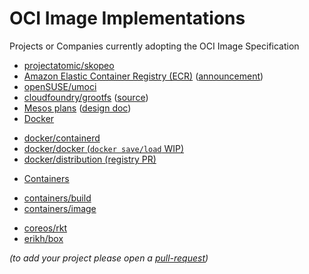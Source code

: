 # OCI Image Implementations

Projects or Companies currently adopting the OCI Image Specification

* [projectatomic/skopeo](https://github.com/projectatomic/skopeo)
* [Amazon Elastic Container Registry (ECR)](https://docs.aws.amazon.com/AmazonECR/latest/userguide/image-manifest-formats.html) ([announcement](https://aws.amazon.com/about-aws/whats-new/2017/01/amazon-ecr-supports-docker-image-manifest-v2-schema-2/))
* [openSUSE/umoci](https://github.com/openSUSE/umoci)
* [cloudfoundry/grootfs](https://github.com/cloudfoundry/grootfs) ([source](https://github.com/cloudfoundry/grootfs/blob/c3da26e1e463b51be1add289032f3dca6698b335/fetcher/remote/docker_src.go))
* [Mesos plans](https://issues.apache.org/jira/browse/MESOS-5011) ([design doc](https://docs.google.com/document/d/1Pus7D-inIBoLSIPyu3rl_apxvUhtp3rp0_b0Ttr2Xww/edit#heading=h.hrvk2wboog4p))
* [Docker](https://github.com/docker)
 - [docker/containerd](https://github.com/docker/containerd)
 - [docker/docker (`docker save/load` WIP)](https://github.com/docker/docker/pull/26369)
 - [docker/distribution (registry PR)](https://github.com/docker/distribution/pull/2076)
* [Containers](https://github.com/containers/)
 - [containers/build](https://github.com/containers/build)
 - [containers/image](https://github.com/containers/image)
* [coreos/rkt](https://github.com/coreos/rkt)
* [erikh/box](https://github.com/erikh/box)


_(to add your project please open a [pull-request](https://github.com/opencontainers/image-spec/pulls))_
